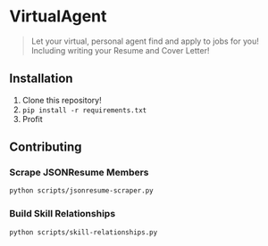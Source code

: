 # VirtualAgent
> Let your virtual, personal agent find and apply to jobs for you! Including writing your Resume and Cover Letter!

## Installation

1. Clone this repository!
2. `pip install -r requirements.txt`
3. Profit

## Contributing

### Scrape JSONResume Members

```bash
python scripts/jsonresume-scraper.py
```

### Build Skill Relationships

```bash
python scripts/skill-relationships.py
```
